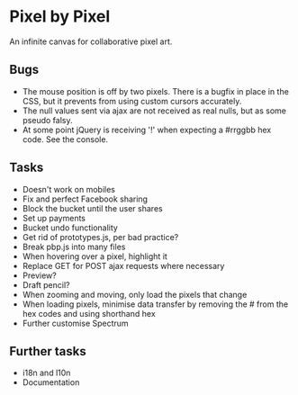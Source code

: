 Pixel by Pixel
==============
An infinite canvas for collaborative pixel art.

Bugs
----
* The mouse position is off by two pixels. There is a bugfix in place in the CSS, but it prevents from using custom cursors accurately.
* The null values sent via ajax are not received as real nulls, but as some pseudo falsy.
* At some point jQuery is receiving '!' when expecting a #rrggbb hex code. See the console.

Tasks
-----
* Doesn't work on mobiles
* Fix and perfect Facebook sharing
* Block the bucket until the user shares
* Set up payments
* Bucket undo functionality
* Get rid of prototypes.js, per bad practice?
* Break pbp.js into many files
* When hovering over a pixel, highlight it
* Replace GET for POST ajax requests where necessary
* Preview?
* Draft pencil?
* When zooming and moving, only load the pixels that change
* When loading pixels, minimise data transfer by removing the # from the hex codes and using shorthand hex
* Further customise Spectrum

Further tasks
-------------
* i18n and l10n
* Documentation